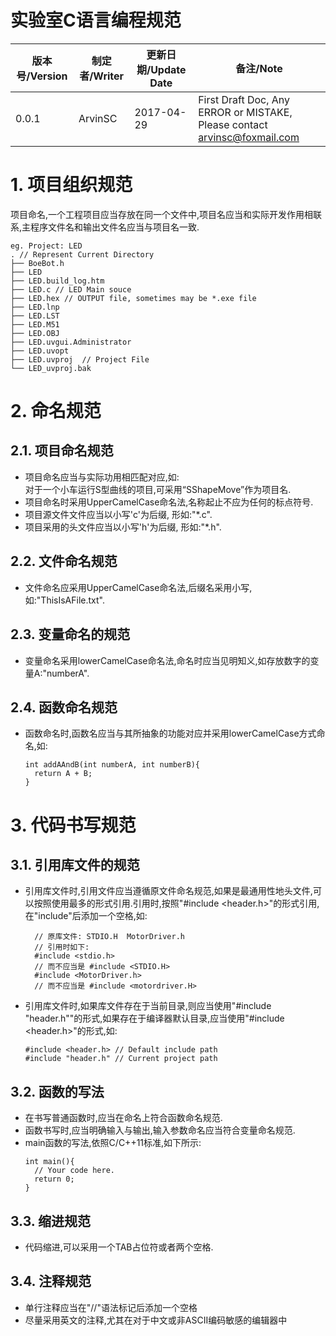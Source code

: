 # 实验室C语言编程规范
版本号/Version|制定者/Writer|更新日期/Update Date|备注/Note
--|--|--|--
0.0.1|ArvinSC|2017-04-29|First Draft Doc, Any ERROR or MISTAKE, Please contact <a href="mailto:arvinsc@foxmail.com?subject=FeedBackAtCProgrammingManual">arvinsc@foxmail.com</a>

# 1. 项目组织规范
项目命名,一个工程项目应当存放在同一个文件中,项目名应当和实际开发作用相联系,主程序文件名和输出文件名应当与项目名一致.  
```
eg. Project: LED
. // Represent Current Directory
├── BoeBot.h
├── LED
├── LED.build_log.htm
├── LED.c // LED Main souce
├── LED.hex // OUTPUT file, sometimes may be *.exe file
├── LED.lnp
├── LED.LST
├── LED.M51
├── LED.OBJ
├── LED.uvgui.Administrator
├── LED.uvopt
├── LED.uvproj  // Project File
└── LED_uvproj.bak
```

# 2. 命名规范
## 2.1. 项目命名规范
- 项目命名应当与实际功用相匹配对应,如:  
  对于一个小车运行S型曲线的项目,可采用“SShapeMove”作为项目名.
- 项目命名时采用UpperCamelCase命名法,名称起止不应为任何的标点符号.
- 项目源文件文件应当以小写'c'为后缀, 形如:"\*.c".
- 项目采用的头文件应当以小写'h'为后缀, 形如:"\*.h".
## 2.2. 文件命名规范
- 文件命名应采用UpperCamelCase命名法,后缀名采用小写,如:"ThisIsAFile.txt".
## 2.3. 变量命名的规范
- 变量命名采用lowerCamelCase命名法,命名时应当见明知义,如存放数字的变量A:"numberA".
## 2.4. 函数命名规范
- 函数命名时,函数名应当与其所抽象的功能对应并采用lowerCamelCase方式命名,如:
  ```
  int addAAndB(int numberA, int numberB){
    return A + B;
  }
  ```
# 3. 代码书写规范
## 3.1. 引用库文件的规范
- 引用库文件时,引用文件应当遵循原文件命名规范,如果是最通用性地头文件,可以按照使用最多的形式引用.引用时,按照"#include <header.h>"的形式引用,在"include"后添加一个空格,如:
    ```
      // 原库文件: STDIO.H  MotorDriver.h
      // 引用时如下:
      #include <stdio.h>  
      // 而不应当是 #include <STDIO.H>
      #include <MotorDriver.h>
      // 而不应当是 #include <motordriver.H>
    ```
- 引用库文件时,如果库文件存在于当前目录,则应当使用"#include "header.h""的形式,如果存在于编译器默认目录,应当使用"#include <header.h>"的形式,如:
  ```
  #include <header.h> // Default include path
  #include "header.h" // Current project path
  ```
## 3.2. 函数的写法
- 在书写普通函数时,应当在命名上符合函数命名规范.
- 函数书写时,应当明确输入与输出,输入参数命名应当符合变量命名规范.
- main函数的写法,依照C/C++11标准,如下所示:
  ```
  int main(){
    // Your code here.
    return 0;
  }
  ```
## 3.3. 缩进规范
- 代码缩进,可以采用一个TAB占位符或者两个空格.
## 3.4. 注释规范
- 单行注释应当在"//"语法标记后添加一个空格
- 尽量采用英文的注释,尤其在对于中文或非ASCII编码敏感的编辑器中
